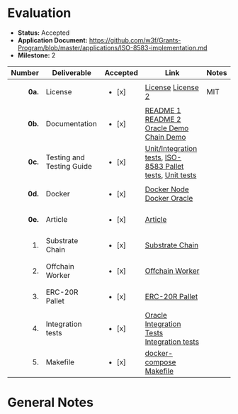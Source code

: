 # Evaluation

- **Status:** Accepted
- **Application Document:** https://github.com/w3f/Grants-Program/blob/master/applications/ISO-8583-implementation.md
- **Milestone:** 2

| Number | Deliverable | Accepted | Link | Notes |
| -----: | ----------- | ------------- | ------------- | ------------- |
| **0a.** | License | <ul><li>[x] </li></ul> | [License](https://github.com/subclone/payment-processor/blob/main/LICENSE) [License 2](https://github.com/subclone/iso8583-chain/blob/main/LICENSE) | MIT |
| **0b.** | Documentation | <ul><li>[x] </li></ul> | [README 1](https://github.com/subclone/payment-processor/tree/main) [README 2](https://github.com/subclone/iso8583-chain/blob/main/README.md) [Oracle Demo](https://github.com/subclone/payment-processor/blob/main/DEMO.md) [Chain Demo](https://github.com/subclone/iso8583-chain/blob/main/DEMO.md) |  |
| **0c.** | Testing and Testing Guide | <ul><li>[x] </li></ul> | [Unit/Integration tests](https://github.com/subclone/payment-processor/tree/main/pcidss/oracle/src/tests), [ISO-8583 Pallet tests](https://github.com/subclone/iso8583-chain/blob/main/pallets/iso-8583/src/tests.rs), [Unit tests](https://github.com/subclone/payment-processor/blob/main/pcidss/core/src/bank_account/models.rs#L149) |  |
| **0d.** | Docker | <ul><li>[x] </li></ul> | [Docker Node](https://github.com/subclone/iso8583-chain/blob/main/Dockerfile) [Docker Oracle](https://github.com/subclone/payment-processor/blob/main/pcidss/Dockerfile) |  |
| **0e.** | Article | <ul><li>[x] </li></ul> | [Article](https://medium.com/@subclone/iso-8583-substrate-integration-poc-a9d4cb0ad17b) |  |
| 1. | Substrate Chain | <ul><li>[x] </li></ul> | [Substrate Chain](https://github.com/subclone/iso8583-chain) |  |
| 2. | Offchain Worker | <ul><li>[x] </li></ul> | [Offchain Worker](https://github.com/subclone/iso8583-chain/blob/main/pallets/iso-8583/src/lib.rs#L472) | |
| 3. | ERC-20R Pallet | <ul><li>[x] </li></ul> | [ERC-20R Pallet](https://github.com/subclone/iso8583-chain/tree/main/pallets/iso-8583) |  |
| 4. | Integration tests | <ul><li>[x] </li></ul> | [Oracle Integration Tests](https://github.com/subclone/payment-processor/tree/main/pcidss/e2e-tests) [Integration tests](https://github.com/subclone/iso8583-chain) |  |
| 5. | Makefile | <ul><li>[x] </li></ul> | [docker-compose](https://github.com/subclone/payment-processor/blob/main/docker-compose.yaml) [Makefile](https://github.com/subclone/payment-processor/blob/main/pcidss/Makefile) |  |

# General Notes
